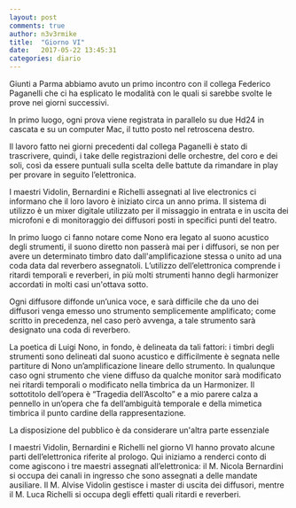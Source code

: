 ```yaml
---
layout: post
comments: true
author: n3v3rmike
title:  "Giorno VI"
date:   2017-05-22 13:45:31
categories: diario
---
```


Giunti a Parma abbiamo avuto un primo incontro con il collega Federico Paganelli che ci ha esplicato le modalità con le quali si sarebbe svolte le prove nei giorni successivi.

In primo luogo, ogni prova viene registrata in parallelo su due Hd24 in cascata e su un computer Mac, il tutto posto nel retroscena destro.

Il lavoro fatto nei giorni precedenti dal collega Paganelli è stato di trascrivere, quindi, i take delle registrazioni delle orchestre, del coro e dei soli, così da essere puntuali sulla scelta delle battute da rimandare in play per provare in seguito l’elettronica.

I maestri Vidolin, Bernardini e Richelli assegnati al live electronics ci informano che il loro lavoro è iniziato circa un anno prima. Il sistema di utilizzo è un mixer digitale utilizzato per il missaggio in entrata e in uscita dei microfoni e di monitoraggio dei diffusori posti in specifici punti del teatro.

In primo luogo ci fanno notare come Nono era legato al suono acustico degli strumenti, il suono diretto non passerà mai per i diffusori, se non per avere un determinato timbro dato dall'amplificazione stessa o unito ad una coda data dal reverbero assegnatoli. L’utilizzo dell’elettronica comprende i ritardi temporali e reverberi, in più molti strumenti hanno degli harmonizer accordati in molti casi un'ottava sotto.

Ogni diffusore diffonde un’unica voce, e sarà difficile che da uno dei diffusori venga emesso uno strumento semplicemente amplificato; come scritto in precedenza, nel caso però avvenga, a tale strumento sarà designato una coda di reverbero.

La poetica di Luigi Nono, in fondo, è delineata da tali fattori: i timbri degli strumenti sono delineati dal suono acustico e difficilmente è segnata nelle partiture di Nono un’amplificazione lineare dello strumento. In qualunque caso ogni strumento che viene diffuso da qualche monitor sarà modificato nei ritardi temporali o modificato nella timbrica da un Harmonizer. Il sottotitolo dell’opera è “Tragedia dell’Ascolto” e a mio parere calza a pennello in un’opera che fa dell’ambiguità temporale e della mimetica timbrica il punto cardine della rappresentazione.

La disposizione del pubblico è da considerare un'altra parte essenziale

I maestri Vidolin, Bernardini e Richelli nel giorno VI hanno provato alcune parti dell’elettronica riferite al prologo. Qui iniziamo a renderci conto di come agiscono i tre maestri assegnati all’elettronica: il M. Nicola Bernardini si occupa dei canali in ingresso che sono assegnati a delle mandate ausiliare. Il M. Alvise Vidolin gestisce i master di uscita dei diffusori, mentre il M. Luca Richelli si occupa degli effetti quali ritardi e reverberi.
